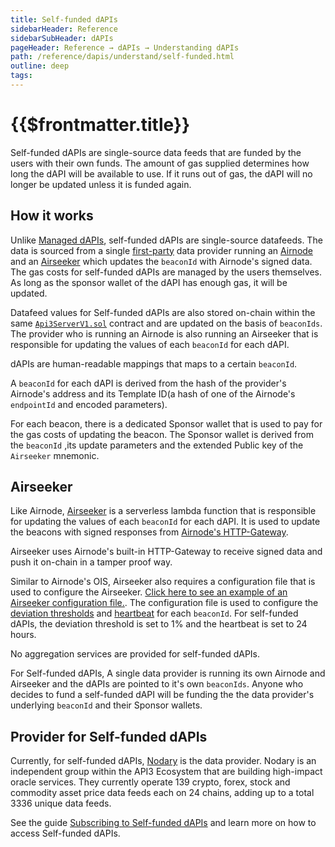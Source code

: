 ```yaml
---
title: Self-funded dAPIs
sidebarHeader: Reference
sidebarSubHeader: dAPIs
pageHeader: Reference → dAPIs → Understanding dAPIs
path: /reference/dapis/understand/self-funded.html
outline: deep
tags:
---
```


<PageHeader/>

<SearchHighlight/>

<FlexStartTag/>

# {{$frontmatter.title}}

Self-funded dAPIs are single-source data feeds that are funded by the users with
their own funds. The amount of gas supplied determines how long the dAPI will be
available to use. If it runs out of gas, the dAPI will no longer be updated
unless it is funded again.

## How it works

Unlike [Managed dAPIs](/reference/dapis/understand/managed.html), self-funded
dAPIs are single-source datafeeds. The data is sourced from a single
[first-party](/explore/airnode/why-first-party-oracles.html) data provider
running an [Airnode](/reference/airnode/latest/understand/) and an
[Airseeker](/reference/dapis/understand/self-funded.html#airseeker) which
updates the `beaconId` with Airnode's signed data. The gas costs for self-funded
dAPIs are managed by the users themselves. As long as the sponsor wallet of the
dAPI has enough gas, it will be updated.

Datafeed values for Self-funded dAPIs are also stored on-chain within the same
[`Api3ServerV1.sol`<ExternalLinkImage/>](https://github.com/api3dao/airnode-protocol-v1/tree/79b509f0e88a96fa4ea3cd576685051d37c9a504/contracts/api3-server-v1)
contract and are updated on the basis of `beaconIds`. The provider who is
running an Airnode is also running an Airseeker that is responsible for updating
the values of each `beaconId` for each dAPI.

dAPIs are human-readable mappings that maps to a certain `beaconId`.

A `beaconId` for each dAPI is derived from the hash of the provider's Airnode's
address and its Template ID(a hash of one of the Airnode's `endpointId` and
encoded parameters).

For each beacon, there is a dedicated Sponsor wallet that is used to pay for the
gas costs of updating the beacon. The Sponsor wallet is derived from the
`beaconId` ,its update parameters and the extended Public key of the `Airseeker`
mnemonic.

## Airseeker

Like Airnode,
[Airseeker<ExternalLinkImage/>](https://github.com/api3dao/airseeker/) is a
serverless lambda function that is responsible for updating the values of each
`beaconId` for each dAPI. It is used to update the beacons with signed responses
from
[Airnode's HTTP-Gateway](/reference/airnode/latest/understand/http-gateways.html).

Airseeker uses Airnode's built-in HTTP-Gateway to receive signed data and push
it on-chain in a tamper proof way.

Similar to Airnode's OIS, Airseeker also requires a configuration file that is
used to configure the Airseeker.
[Click here to see an example of an Airseeker configuration file.<ExternalLinkImage/>](https://github.com/api3dao/airseeker/blob/main/config/airseeker.example.json).
The configuration file is used to configure the
[deviation thresholds](/reference/dapis/understand/deviations.html) and
[heartbeat](/reference/dapis/understand/deviations.html#heartbeat) for each
`beaconId`. For self-funded dAPIs, the deviation threshold is set to 1% and the
heartbeat is set to 24 hours.

No aggregation services are provided for self-funded dAPIs.

For Self-funded dAPIs, A single data provider is running its own Airnode and
Airseeker and the dAPIs are pointed to it's own `beaconIds`. Anyone who decides
to fund a self-funded dAPI will be funding the the data provider's underlying
`beaconId` and their Sponsor wallets.

## Provider for Self-funded dAPIs

Currently, for self-funded dAPIs,
[Nodary<ExternalLinkImage/>](https://nodary.io/) is the data provider. Nodary is
an independent group within the API3 Ecosystem that are building high-impact
oracle services. They currently operate 139 crypto, forex, stock and commodity
asset price data feeds each on 24 chains, adding up to a total 3336 unique data
feeds.

See the guide
[Subscribing to Self-funded dAPIs](/guides/dapis/subscribing-self-funded-dapis/)
and learn more on how to access Self-funded dAPIs.

<FlexEndTag/>
